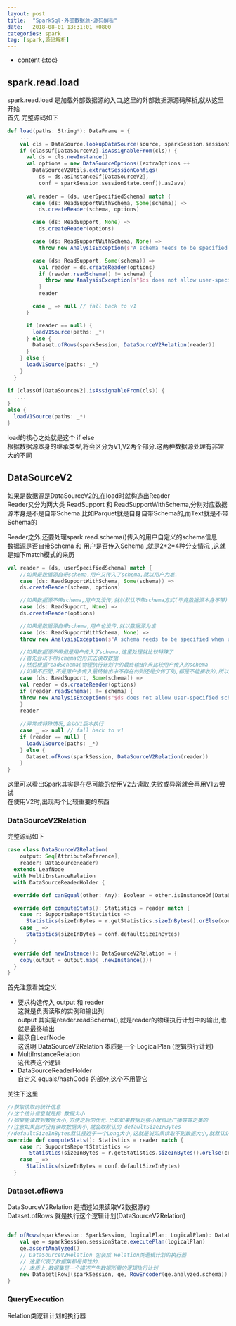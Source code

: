```yaml
---
layout: post
title:  "SparkSql-外部数据源-源码解析"
date:   2018-08-01 13:31:01 +0800
categories: spark
tag: [spark,源码解析]
---
```


* content
{:toc}


## spark.read.load  

spark.read.load 是加载外部数据源的入口,这里的外部数据源源码解析,就从这里开始  
首先 完整源码如下  

```scala
def load(paths: String*): DataFrame = {
    ...
    val cls = DataSource.lookupDataSource(source, sparkSession.sessionState.conf)
    if (classOf[DataSourceV2].isAssignableFrom(cls)) {
      val ds = cls.newInstance()
      val options = new DataSourceOptions((extraOptions ++
        DataSourceV2Utils.extractSessionConfigs(
          ds = ds.asInstanceOf[DataSourceV2],
          conf = sparkSession.sessionState.conf)).asJava)
          
      val reader = (ds, userSpecifiedSchema) match {
        case (ds: ReadSupportWithSchema, Some(schema)) =>
          ds.createReader(schema, options)

        case (ds: ReadSupport, None) =>
          ds.createReader(options)

        case (ds: ReadSupportWithSchema, None) =>
          throw new AnalysisException(s"A schema needs to be specified when using $ds.")

        case (ds: ReadSupport, Some(schema)) =>
          val reader = ds.createReader(options)
          if (reader.readSchema() != schema) {
            throw new AnalysisException(s"$ds does not allow user-specified schemas.")
          }
          reader

        case _ => null // fall back to v1
      }

      if (reader == null) {
        loadV1Source(paths: _*)
      } else {
        Dataset.ofRows(sparkSession, DataSourceV2Relation(reader))
      }
    } else {
      loadV1Source(paths: _*)
    }
  }
```

```scala
if (classOf[DataSourceV2].isAssignableFrom(cls)) {
  ....
}
else {
  loadV1Source(paths: _*)
}
```
load的核心之处就是这个 if else  
根据数据源本身的继承类型,将会区分为V1,V2两个部分.这两种数据源处理有非常大的不同  

## DataSourceV2  

如果是数据源是DataSourceV2的,在load时就构造出Reader  
Reader又分为两大类 ReadSupport 和 ReadSupportWithSchema,分别对应数据源本身是不是自带Schema.比如Parquet就是自身自带Schema的,而Text就是不带Schema的  

Reader之外,还要处理spark.read.schema()传入的用户自定义的schema信息  
数据源是否自带Schema 和 用户是否传入Schema ,就是2*2=4种分支情况 ,这就是如下match模式的来历  

```scala
val reader = (ds, userSpecifiedSchema) match {
    //如果是数据源自带schema,用户又传入了schema,就以用户为准.
    case (ds: ReadSupportWithSchema, Some(schema)) =>
    ds.createReader(schema, options)

    //如果数据源不带schema,用户又没传,就以默认不带schema方式(毕竟数据源本身不带)
    case (ds: ReadSupport, None) =>
    ds.createReader(options)

    //如果是数据源自带schema,用户也没传,就以数据源为准
    case (ds: ReadSupportWithSchema, None) =>
    throw new AnalysisException(s"A schema needs to be specified when using $ds.")

    //如果数据源不带但是用户传入了schema,这里处理就比较特殊了
    //首先会以不带schema的形式去读取数据
    //然后根据readSchema(物理执行计划中的最终输出)来比较用户传入的schema
    //如果不匹配,不是用户多传入最终输出中不存在的列还是少传了列,都是不能接收的,所以异常抛出
    case (ds: ReadSupport, Some(schema)) =>
    val reader = ds.createReader(options)
    if (reader.readSchema() != schema) {
    throw new AnalysisException(s"$ds does not allow user-specified schemas.")
    }
    reader
    
    //异常或特殊情况,会以V1版本执行
    case _ => null // fall back to v1
    if (reader == null) {
      loadV1Source(paths: _*)
    } else {
      Dataset.ofRows(sparkSession, DataSourceV2Relation(reader))
    }
}
```

这里可以看出Spark其实是在尽可能的使用V2去读取,失败或异常就会再用V1去尝试  
在使用V2时,出现两个比较重要的东西  

### DataSourceV2Relation

完整源码如下  

```scala
case class DataSourceV2Relation(
    output: Seq[AttributeReference],
    reader: DataSourceReader)
  extends LeafNode 
  with MultiInstanceRelation 
  with DataSourceReaderHolder {

  override def canEqual(other: Any): Boolean = other.isInstanceOf[DataSourceV2Relation]

  override def computeStats(): Statistics = reader match {
    case r: SupportsReportStatistics =>
      Statistics(sizeInBytes = r.getStatistics.sizeInBytes().orElse(conf.defaultSizeInBytes))
    case _ =>
      Statistics(sizeInBytes = conf.defaultSizeInBytes)
  }

  override def newInstance(): DataSourceV2Relation = {
    copy(output = output.map(_.newInstance()))
  }
}
```

首先注意看类定义  
* 要求构造传入 output  和 reader  
这就是负责读取的实例和输出列.   
output 其实是reader.readSchema(),就是reader的物理执行计划中的输出,也就是最终输出  
* 继承自LeafNode  
这说明 DataSourceV2Relation 本质是一个 LogicalPlan (逻辑执行计划)  
* MultiInstanceRelation  
这代表这个逻辑
* DataSourceReaderHolder  
自定义 equals/hashCode 的部分,这个不用管它  

关注下这里  

```scala
//获取读取的统计信息 
//这个统计信息就是指 数据大小
//如果能读取到数据大小,方便之后的优化.比如如果数据足够小就自动广播等等之类的
//注意如果此时没有读取数据大小,就会取默认的 defaultSizeInBytes 
//defaultSizeInBytes默认接近于一个Long大小,这就是说如果读取不到数据大小,就默认认为非常非常非常大
override def computeStats(): Statistics = reader match {
    case r: SupportsReportStatistics =>
       Statistics(sizeInBytes = r.getStatistics.sizeInBytes().orElse(conf.defaultSizeInBytes))
    case _ =>
      Statistics(sizeInBytes = conf.defaultSizeInBytes)
  }
```

### Dataset.ofRows  

DataSourceV2Relation 是描述如果读取V2数据源的  
Dataset.ofRows 就是执行这个逻辑计划(DataSourceV2Relation)  

```scala

def ofRows(sparkSession: SparkSession, logicalPlan: LogicalPlan): DataFrame = {
    val qe = sparkSession.sessionState.executePlan(logicalPlan)
    qe.assertAnalyzed()
    // DataSourceV2Relation 包装成 Relation类逻辑计划的执行器
    // 这里代表了数据集都是惰性的.
    // 本质上,数据集是一个描述产生数据所需的逻辑执行计划  
    new Dataset[Row](sparkSession, qe, RowEncoder(qe.analyzed.schema))
}
```

### QueryExecution  

Relation类逻辑计划的执行器   



